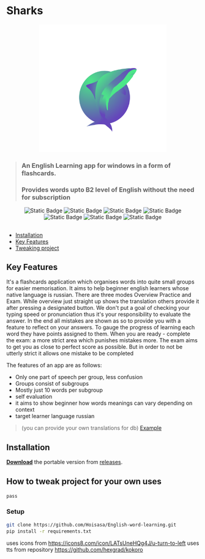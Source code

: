 # Sharks

<div align="center">
  <img height="333" src="https://github.com/Hoisasa/English-word-learning/blob/readme/assets/images/sharkonamiTransparent.png?raw=true">
</div>

> ### An English Learning app for windows in a form of flashcards. 
> ### Provides words upto B2 level of English without the need for subscription

<div align="center">
    <p>
    <img alt="Static Badge" src="https://img.shields.io/badge/Python-3.11-3776AB?logo=python&logoColor=ffd242">
    <img alt="Static Badge" src="https://img.shields.io/badge/Kokoro-TTS-ebb434">
    <img alt="Static Badge" src="https://img.shields.io/badge/StyleTTS2-TTS-cc8a33">
    <img alt="Static Badge" src="https://img.shields.io/badge/TinyDB-DB-587896">
    <img alt="Static Badge" src="https://img.shields.io/badge/PySide-6.9-41CD52?logo=qt">
    <img alt="Static Badge" src="https://img.shields.io/badge/English Level-B2-ba5df0">
    <img alt="Static Badge" src="https://img.shields.io/badge/Licence-MIT-green">
    </p>
</div>

##

- [Installation](##Installation)
- [Key Features](##Key-Features)
- [Tweaking project](##How-to-tweak-project-for-your-own-uses)


## Key Features

It's a flashcards application which organises words into quite small groups for easier memorisation. 
It aims to help beginner english learners whose native language is russian. 
There are three modes Overview Practice and Exam. 
While overview just straight up shows the translation others provide it after pressing a designated button. 
We don't put a goal of checking your typing speed or pronunciation thus it's your responsibility to evaluate the answer. 
In the end all mistakes are shown as so to provide you with a feature to reflect on your answers. 
To gauge the progress of learning each word they have points assigned to them. 
When you are ready - complete the exam: a more strict area which punishes mistakes more. 
The exam aims to get you as close to perfect score as possible. 
But in order to not be utterly strict it allows one mistake to be completed

The features of an app are as follows:
- Only one part of speech per group, less confusion
- Groups consist of subgroups
- Mostly just 10 words per subgroup
- self evaluation
- it aims to show beginner how words meanings can vary depending on context 
- target learner language russian
> (you can provide your own translations for db) [Example]()


## Installation

[**Download**](https://github.com/Hoisasa/English-word-learning/releases/download/v0.2.1/UnoLingoLearn.rar) the portable version from [releases](https://github.com/Hoisasa/English-word-learning/releases).

## How to tweak project for your own uses
    
    pass

### Setup

```bash
git clone https://github.com/Hoisasa/English-word-learning.git
pip install -r requirements.txt
```


uses icons from  https://icons8.com/icon/LATsUneHQg4J/u-turn-to-left
uses tts from repository https://github.com/hexgrad/kokoro



